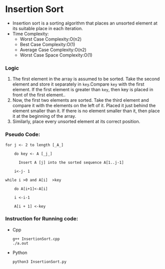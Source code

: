 ﻿
# Insertion Sort

 - Insertion sort is a sorting algorithm that places an unsorted element at its suitable place in each iteration.
 - Time Complexity:
     - Worst Case Complexity:O(n2)
     - Best Case Complexity:O(1)
     - Average Case Complexity:O(n2)
	- Worst Case Space Complexity:O(1)

### Logic

 1. The first element in the array is assumed to be sorted. Take the second element and store it separately in `key`.Compare `key` with the first element. If the first element is greater than `key`, then key is placed in front of the first element.. 
 2. Now, the first two elements are sorted. Take the third element and compare it with the elements on the left of it. Placed it just behind the element smaller than it. If there is no element smaller than it, then place it at the beginning of the array.
 3. Similarly, place every unsorted element at its correct position.
 ### Pseudo Code:

	for j <- 2 to length [_A_]

	    do key <- A [_j_]

		  Insert A [j] into the sorted sequence A[1..j-1]

		i<-j- 1

	while i >0 and A[i]  >key
	
		do A[i+1]<-A[i]
	
		i <-i-1

		A[i + 1] <-key

###  Instruction for Running code:

  
- Cpp
  	```
	g++ InsertionSort.cpp
	./a.out  
	```
- Python
	```
	python3 InsertionSort.py
	```
